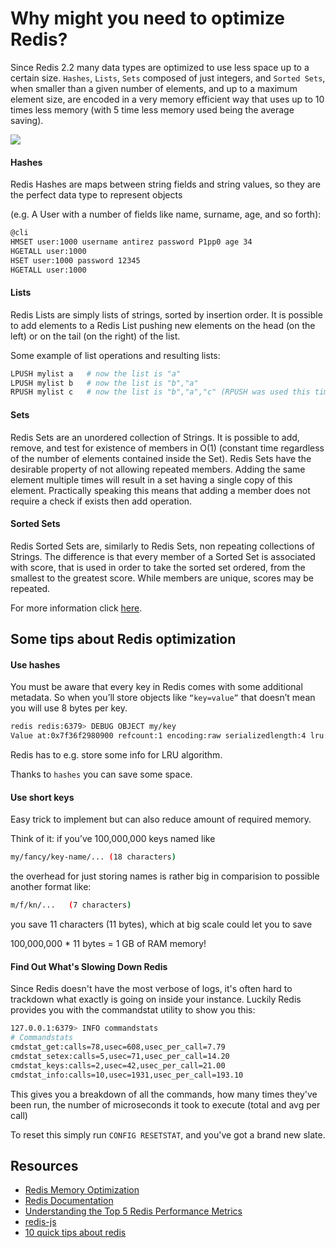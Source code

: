 # Why might you need to optimize Redis?

Since Redis 2.2 many data types are optimized to use less space up to a certain size. ```Hashes```, ```Lists```, ```Sets``` composed of just integers, and ```Sorted Sets```, when smaller than a given number of elements, and up to a maximum element size, are encoded in a very memory efficient way that uses up to 10 times less memory (with 5 time less memory used being the average saving).

![](http://imgs.xkcd.com/comics/is_it_worth_the_time.png)


#### Hashes
Redis Hashes are maps between string fields and string values, so they are the perfect data type to represent objects

(e.g. A User with a number of fields like name, surname, age, and so forth):

```bash
@cli
HMSET user:1000 username antirez password P1pp0 age 34
HGETALL user:1000
HSET user:1000 password 12345
HGETALL user:1000
```

#### Lists
Redis Lists are simply lists of strings, sorted by insertion order. It is possible to add elements to a Redis List pushing new elements on the head (on the left) or on the tail (on the right) of the list.

Some example of list operations and resulting lists:
```bash
LPUSH mylist a   # now the list is "a"
LPUSH mylist b   # now the list is "b","a"
RPUSH mylist c   # now the list is "b","a","c" (RPUSH was used this time)
```

#### Sets
Redis Sets are an unordered collection of Strings. It is possible to add, remove, and test for existence of members in O(1) (constant time regardless of the number of elements contained inside the Set).
Redis Sets have the desirable property of not allowing repeated members. Adding the same element multiple times will result in a set having a single copy of this element. Practically speaking this means that adding a member does not require a check if exists then add operation.

#### Sorted Sets
Redis Sorted Sets are, similarly to Redis Sets, non repeating collections of Strings. The difference is that every member of a Sorted Set is associated with score, that is used in order to take the sorted set ordered, from the smallest to the greatest score. While members are unique, scores may be repeated.

For more information click [here](http://redis.io/topics/data-types).

## Some tips about Redis optimization

#### Use hashes
You must be aware that every key in Redis comes with some additional metadata. So when you’ll store objects like ```“key=value”``` that doesn’t mean you will use 8 bytes per key.

```bash
redis redis:6379> DEBUG OBJECT my/key
Value at:0x7f36f2980900 refcount:1 encoding:raw serializedlength:4 lru:463740 lru_seconds_idle:1215660
```
Redis has to e.g. store some info for LRU algorithm.

Thanks to ```hashes``` you can save some space.

#### Use short keys
Easy trick to implement but can also reduce amount of required memory.

Think of it: if you’ve 100,000,000 keys named like

```bash
my/fancy/key-name/... (18 characters)
```

the overhead for just storing names is rather big in comparision to possible another format like:

```bash
m/f/kn/...   (7 characters)
```
you save 11 characters (11 bytes), which at big scale could let you to save

100,000,000 * 11 bytes = 1 GB of RAM memory!

#### Find Out What's Slowing Down Redis
Since Redis doesn't have the most verbose of logs, it's often hard to trackdown what exactly is going on inside your instance. Luckily Redis provides you with the commandstat utility to show you this:

```bash
127.0.0.1:6379> INFO commandstats
# Commandstats
cmdstat_get:calls=78,usec=608,usec_per_call=7.79
cmdstat_setex:calls=5,usec=71,usec_per_call=14.20
cmdstat_keys:calls=2,usec=42,usec_per_call=21.00
cmdstat_info:calls=10,usec=1931,usec_per_call=193.10
```
This gives you a breakdown of all the commands, how many times they've been run, the number of microseconds it took to execute (total and avg per call)

To reset this simply run ```CONFIG RESETSTAT```, and you've got a brand new slate.



## Resources

+ [Redis Memory Optimization](https://github.com/sripathikrishnan/redis-rdb-tools/wiki/Redis-Memory-Optimization)
+ [Redis Documentation](http://redis.io/topics/memory-optimization)
+ [Understanding the Top 5 Redis Performance Metrics](http://www.datadoghq.com/wp-content/uploads/2015/06/Top-5-Redis-Performance-Metrics-Guide-Ebook.pdf)
+ [redis-js](https://www.npmjs.com/package/redis-js)
+ [10 quick tips about redis](http://objectrocket.com/blog/how-to/10-quick-tips-about-redis/)

